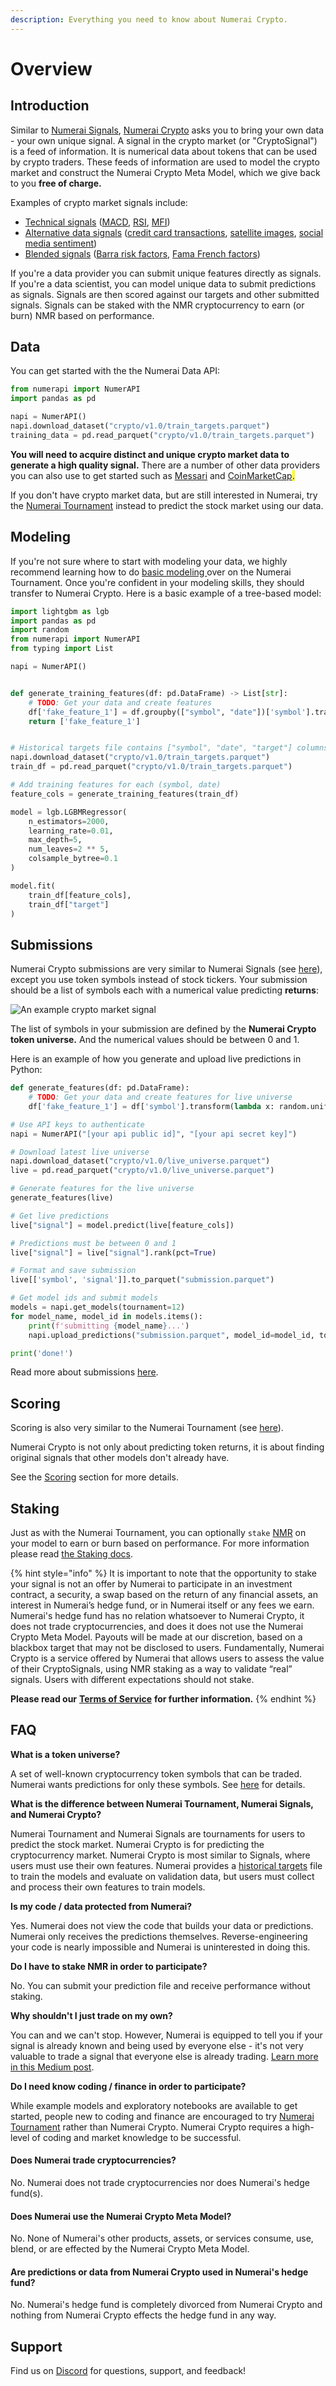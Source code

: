 ```yaml
---
description: Everything you need to know about Numerai Crypto.
---
```


# Overview

## Introduction

Similar to [Numerai Signals](broken-reference/), [Numerai Crypto](https://crypto.numer.ai) asks you to bring your own data - your own unique signal. A signal in the crypto market (or "CryptoSignal") is a feed of information. It is numerical data about tokens that can be used by crypto traders. These feeds of information are used to model the crypto market and construct the Numerai Crypto Meta Model, which we give back to you **free of charge.**

Examples of crypto market signals include:

* [Technical signals](https://www.investopedia.com/terms/t/technicalindicator.asp) ([MACD](https://www.investopedia.com/terms/m/macd.asp), [RSI](https://www.investopedia.com/terms/r/rsi.asp), [MFI](https://www.investopedia.com/terms/m/mfi.asp))
* [Alternative data signals](https://en.wikipedia.org/wiki/Alternative\_data\_\(finance\)) ([credit card transactions](https://secondmeasure.com/), [satellite images](https://www.theatlantic.com/magazine/archive/2019/05/stock-value-satellite-images-investing/586009/), [social media sentiment](https://www.swaggystocks.com/dashboard/wallstreetbets/realtime))
* [Blended signals](https://www.investopedia.com/terms/m/multifactor-model.asp) ([Barra risk factors](https://www.investopedia.com/terms/b/barra-risk-factor-analysis.asp), [Fama French factors](https://www.investopedia.com/terms/f/famaandfrenchthreefactormodel.asp))

If you're a data provider you can submit unique features directly as signals. If you're a data scientist, you can model unique data to submit predictions as signals. Signals are then scored against our targets and other submitted signals. Signals can be staked with the NMR cryptocurrency to earn (or burn) NMR based on performance.

## Data

You can get started with the the Numerai Data API:

```python
from numerapi import NumerAPI
import pandas as pd

napi = NumerAPI()
napi.download_dataset("crypto/v1.0/train_targets.parquet")
training_data = pd.read_parquet("crypto/v1.0/train_targets.parquet")
```

**You will need to acquire distinct and unique crypto market data to generate a high quality signal.** There are a number of other data providers you can also use to get started such as [Messari](https://messari.io/api) and [CoinMarketCap](https://coinmarketcap.com/api)<mark style="background-color:yellow;">.</mark>

If you don't have crypto market data, but are still interested in Numerai, try the [Numerai Tournament](https://numer.ai/) instead to predict the stock market using our data.

## Modeling

If you're not sure where to start with modeling your data, we highly recommend learning how to do [basic modeling ](../numerai-tournament/models.md)over on the Numerai Tournament. Once you're confident in your modeling skills, they should transfer to Numerai Crypto. Here is a basic example of a tree-based model:

```python
import lightgbm as lgb
import pandas as pd
import random
from numerapi import NumerAPI
from typing import List

napi = NumerAPI()


def generate_training_features(df: pd.DataFrame) -> List[str]:
    # TODO: Get your data and create features
    df['fake_feature_1'] = df.groupby(["symbol", "date"])['symbol'].transform(lambda x: random.uniform(0, 1))
    return ['fake_feature_1']


# Historical targets file contains ["symbol", "date", "target"] columns
napi.download_dataset("crypto/v1.0/train_targets.parquet")
train_df = pd.read_parquet("crypto/v1.0/train_targets.parquet")

# Add training features for each (symbol, date)
feature_cols = generate_training_features(train_df)

model = lgb.LGBMRegressor(
    n_estimators=2000,
    learning_rate=0.01,
    max_depth=5,
    num_leaves=2 ** 5,
    colsample_bytree=0.1
)

model.fit(
    train_df[feature_cols],
    train_df["target"]
)

```

## Submissions

Numerai Crypto submissions are very similar to Numerai Signals (see [here](../numerai-signals/submissions.md)), except you use token symbols instead of stock tickers. Your submission should be a list of symbols each with a numerical value predicting **returns**:

![An example crypto market signal](../.gitbook/assets/cryptosignals\_ex\_sub.png)

The list of symbols in your submission are defined by the **Numerai Crypto token universe.** And the numerical values should be between 0 and 1.

Here is an example of how you generate and upload live predictions in Python:

```python
def generate_features(df: pd.DataFrame):
    # TODO: Get your data and create features for live universe
    df['fake_feature_1'] = df['symbol'].transform(lambda x: random.uniform(0, 1))

# Use API keys to authenticate
napi = NumerAPI("[your api public id]", "[your api secret key]")

# Download latest live universe
napi.download_dataset("crypto/v1.0/live_universe.parquet")
live = pd.read_parquet("crypto/v1.0/live_universe.parquet")

# Generate features for the live universe
generate_features(live)

# Get live predictions
live["signal"] = model.predict(live[feature_cols])

# Predictions must be between 0 and 1
live["signal"] = live["signal"].rank(pct=True)

# Format and save submission
live[['symbol', 'signal']].to_parquet("submission.parquet")

# Get model ids and submit models
models = napi.get_models(tournament=12)
for model_name, model_id in models.items():
    print(f'submitting {model_name}...')
    napi.upload_predictions("submission.parquet", model_id=model_id, tournament=12)

print('done!')
```

Read more about submissions [here](submissions.md).

## Scoring

Scoring is also very similar to the Numerai Tournament (see [here](../numerai-tournament/scoring/)).

Numerai Crypto is not only about predicting token returns, it is about finding original signals that other models don't already have.

See the [Scoring](scoring/) section for more details.

## Staking <a href="#staking" id="staking"></a>

Just as with the Numerai Tournament, you can optionally `stake` [NMR](https://www.coinbase.com/price/numeraire) on your model to earn or burn based on performance. For more information please read [the Staking docs](../numerai-tournament/staking.md).

{% hint style="info" %}
It is important to note that the opportunity to stake your signal is not an offer by Numerai to participate in an investment contract, a security, a swap based on the return of any financial assets, an interest in Numerai’s hedge fund, or in Numerai itself or any fees we earn. Numerai's hedge fund has no relation whatsoever to Numerai Crypto, it does not trade cryptocurrencies, and does it does not use the Numerai Crypto Meta Model. Payouts will be made at our discretion, based on a blackbox target that may not be disclosed to users. Fundamentally, Numerai Crypto is a service offered by Numerai that allows users to assess the value of their CryptoSignals, using NMR staking as a way to validate “real” signals. Users with different expectations should not stake.

**Please read our** [**Terms of Service**](https://numer.ai/terms) **for further information.**
{% endhint %}

## FAQ

**What is a token universe?**

A set of well-known cryptocurrency token symbols that can be traded. Numerai wants predictions for only these symbols. See [here](../numerai-signals/submissions.md) for details.

**What is the difference between Numerai Tournament, Numerai Signals, and Numerai Crypto?**

Numerai Tournament and Numerai Signals are tournaments for users to predict the stock market. Numerai Crypto is for predicting the cryptocurrency market. Numerai Crypto is most similar to Signals, where users must use their own features. Numerai provides a [historical targets](data.md) file to train the models and evaluate on validation data, but users must collect and process their own features to train models.

**Is my code / data protected from Numerai?**

Yes. Numerai does not view the code that builds your data or predictions. Numerai only receives the predictions themselves. Reverse-engineering your code is nearly impossible and Numerai is uninterested in doing this.

**Do I have to stake NMR in order to participate?**

No. You can submit your prediction file and receive performance without staking.

**Why shouldn't I just trade on my own?**

You can and we can't stop. However, Numerai is equipped to tell you if your signal is already known and being used by everyone else - it's not very valuable to trade a signal that everyone else is already trading. [Learn more in this Medium post](https://medium.com/numerai/building-the-last-hedge-fund-introducing-numerai-signals-12de26dfa69c).

**Do I need know coding / finance in order to participate?**

While example models and exploratory notebooks are available to get started, people new to coding and finance are encouraged to try [Numerai Tournament](../) rather than Numerai Crypto. Numerai Crypto requires a high-level of coding and market knowledge to be successful.

#### Does Numerai trade cryptocurrencies?

No. Numerai does not trade cryptocurrencies nor does Numerai's hedge fund(s).

#### Does Numerai use the Numerai Crypto Meta Model?

No. None of Numerai's other products, assets, or services consume, use, blend, or are effected by the Numerai Crypto Meta Model.

#### Are predictions or data from Numerai Crypto used in Numerai's hedge fund?

No. Numerai's hedge fund is completely divorced from Numerai Crypto and nothing from Numerai Crypto effects the hedge fund in any way.

## Support

Find us on [Discord](https://discord.gg/numerai) for questions, support, and feedback!
